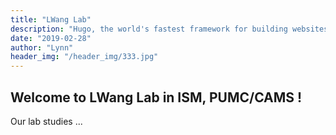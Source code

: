 ```yaml
---
title: "LWang Lab"
description: "Hugo, the world's fastest framework for building websites"
date: "2019-02-28"
author: "Lynn"
header_img: "/header_img/333.jpg"
---
```


## Welcome to LWang Lab in ISM, PUMC/CAMS !

Our lab studies ...

<!-- [Our lab studies the cellular and molecular mechanisms of human neurological diseases using CRISPR-based functional genomics tools]("/about") -->
